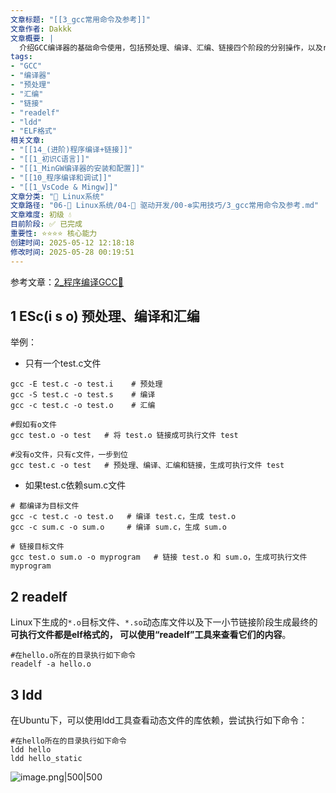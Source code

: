 ```yaml
---
文章标题: "[[3_gcc常用命令及参考]]" 
文章作者: Dakkk
文章概要: |
  介绍GCC编译器的基础命令使用，包括预处理、编译、汇编、链接四个阶段的分别操作，以及readelf和ldd工具用于查看ELF文件内容和动态库依赖关系。
tags:
- "GCC"
- "编译器"
- "预处理"
- "汇编"
- "链接"
- "readelf"
- "ldd"
- "ELF格式"
相关文章:
- "[[14_(进阶)程序编译+链接]]"
- "[[1_初识C语言]]"
- "[[1_MinGW编译器的安装和配置]]"
- "[[10_程序编译和调试]]"
- "[[1_VsCode & Mingw]]"
文章分类: "🐧 Linux系统"
文章路径: "06-🐧 Linux系统/04-🔌 驱动开发/00-❇️实用技巧/3_gcc常用命令及参考.md"
文章难度: 初级 💧
目前阶段: ✅ 已完成
重要性: ⭐⭐⭐⭐ 核心能力
创建时间: 2025-05-12 12:18:18
修改时间: 2025-05-28 00:19:51
---
```


参考文章：[2_程序编译GCC📕](../../05-💻%20Linux应用开发与系统编程/3_Linux基础与应用开发实战(Lubancat-RK3568)/2_使用板卡开发C程序/2_程序编译GCC📕.md)

## 1 ESc(i s o) 预处理、编译和汇编

举例：
- 只有一个test.c文件
```shell
gcc -E test.c -o test.i    # 预处理
gcc -S test.c -o test.s    # 编译
gcc -c test.c -o test.o    # 汇编

#假如有o文件
gcc test.o -o test   # 将 test.o 链接成可执行文件 test

#没有o文件，只有c文件，一步到位
gcc test.c -o test   # 预处理、编译、汇编和链接，生成可执行文件 test
```

- 如果test.c依赖sum.c文件
```shell
# 都编译为目标文件
gcc -c test.c -o test.o   # 编译 test.c，生成 test.o
gcc -c sum.c -o sum.o     # 编译 sum.c，生成 sum.o

# 链接目标文件
gcc test.o sum.o -o myprogram   # 链接 test.o 和 sum.o，生成可执行文件 myprogram
```

## 2 readelf

Linux下生成的`*.o`目标文件、`*.so`动态库文件以及下一小节链接阶段生成最终的**可执行文件都是elf格式的， 可以使用“readelf”工具来查看它们的内容**。

```shell
#在hello.o所在的目录执行如下命令
readelf -a hello.o
```

## 3 ldd

在Ubuntu下，可以使用ldd工具查看动态文件的库依赖，尝试执行如下命令：
```shell
#在hello所在的目录执行如下命令
ldd hello
ldd hello_static
```

![image.png|500|500](https://my-obsidian-image.oss-cn-guangzhou.aliyuncs.com/2025/05/a3f8f375c393ea3c5b0f04afb4fdf1a1.png)



